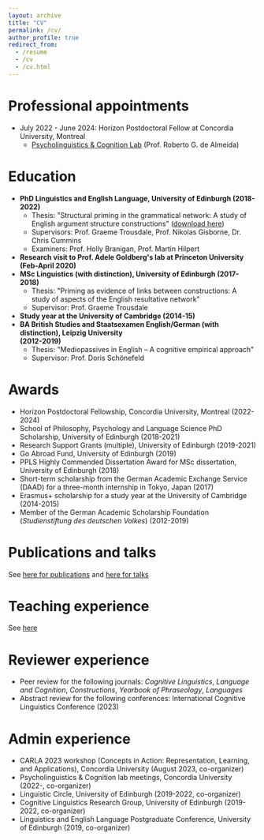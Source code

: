 ```yaml
---
layout: archive
title: "CV"
permalink: /cv/
author_profile: true
redirect_from:
  - /resume
  - /cv
  - /cv.html
---
```


Professional appointments
======
* July 2022 - June 2024: Horizon Postdoctoral Fellow at Concordia University, Montreal
	* <a href="https://psycholinguistics.weebly.com/">Psycholinguistics & Cognition Lab</a> (Prof. Roberto G. de Almeida)

Education
======
* <b>PhD Linguistics and English Language, University of Edinburgh (2018-2022)</b>
   * Thesis: "Structural priming in the grammatical network: A study of English argument structure constructions" (<a href="https://tungerer.github.io/files/Ungerer-2022-Structural-priming-in-the-grammatical-network.pdf">download here</a>)
   * Supervisors: Prof. Graeme Trousdale, Prof. Nikolas Gisborne, Dr. Chris Cummins
   * Examiners: Prof. Holly Branigan, Prof. Martin Hilpert
* <b>Research visit to Prof. Adele Goldberg's lab at Princeton University (Feb-April 2020)</b>
* <b>MSc Linguistics (with distinction), University of Edinburgh (2017-2018)</b>
   * Thesis: "Priming as evidence of links between constructions: A study of aspects of the English resultative network"
   * Supervisor: Prof. Graeme Trousdale
* <b>Study year at the University of Cambridge (2014-15)</b>
* <b>BA British Studies and Staatsexamen English/German (with distinction), Leipzig University </br>(2012-2019)</b>
   * Thesis: "Mediopassives in English – A cognitive empirical approach"
   * Supervisor: Prof. Doris Schönefeld

Awards
======
* Horizon Postdoctoral Fellowship, Concordia University, Montreal (2022-2024)
* School of Philosophy, Psychology and Language Science PhD Scholarship, University of Edinburgh (2018-2021)
* Research Support Grants (multiple), University of Edinburgh (2019-2021)
* Go Abroad Fund, University of Edinburgh (2019)
* PPLS Highly Commended Dissertation Award for MSc dissertation, University of Edinburgh (2018)
* Short-term scholarship from the German Academic Exchange Service (DAAD) for a three-month internship in Tokyo, Japan (2017)
* Erasmus+ scholarship for a study year at the University of Cambridge (2014-2015)
* Member of the German Academic Scholarship Foundation (<i>Studienstiftung des deutschen Volkes</i>) (2012-2019)

Publications and talks
======
See <a href="https://tungerer.github.io/publications/">here for publications</a> and <a href="https://tungerer.github.io/talks/">here for talks</a>
  
Teaching experience
======
See <a href="https://tungerer.github.io/teaching/">here</a>
  
Reviewer experience
======
* Peer review for the following journals: <i>Cognitive Linguistics</i>, <i>Language and Cognition</i>, <i>Constructions</i>, <i>Yearbook of Phraseology</i>, <i>Languages</i>
* Abstract review for the following conferences: International Cognitive Linguistics Conference (2023)

Admin experience
======
* CARLA 2023 workshop (Concepts in Action: Representation, Learning, and Applications), Concordia University (August 2023, co-organizer)
* Psycholinguistics & Cognition lab meetings, Concordia University (2022-, co-organizer)
* Linguistic Circle, University of Edinburgh (2019-2022, co-organizer) 
* Cognitive Linguistics Research Group, University of Edinburgh (2019-2022, co-organizer)
* Linguistics and English Language Postgraduate Conference,  University of Edinburgh (2019, co-organizer)

